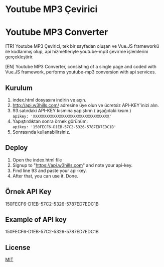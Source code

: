 # Youtube MP3 Çevirici
# Youtube MP3 Converter

[TR] Youtube MP3 Çevirici, tek bir sayfadan oluşan ve Vue.JS frameworkü ile kodlanmış olup, api hizmetleriyle youtube-mp3 çevirme işlemlerini gerçekleştirir.

[EN] Youtube MP3 Converter, consisting of a single page and coded with Vue.JS framework, performs youtube-mp3 conversion with api services.

## Kurulum

1. index.html dosyasını indirin ve açın. <br />
2. http://api.w3hills.com/ adresine üye olun ve ücretsiz API-KEY'inizi alın. <br />
3. 93.satırdaki API-KEY kısmına yapıştırın ( aşağıdaki kısım ) <br />
```apikey: 'XXXXXXXXXXXXXXXXXXXXXXXXXXXXXXXXXX' ``` <br />
4. Yapıştırdıktan sonra örnek görünüm: <br />
```apikey: '150FECF6-D1EB-57C2-5326-5787ED7EDC1B' ``` <br />
5. Sonrasında kullanabilirsiniz. <br />

## Deploy
1. Open the index.html file
2. Signup to "https://api.w3hills.com" and note your api-key.
3. Find line 93 and paste your api-key.
4. After that, you can use it. Done.

## Örnek API Key
150FECF6-D1EB-57C2-5326-5787ED7EDC1B

## Example of API key
150FECF6-D1EB-57C2-5326-5787ED7EDC1B


## License
[MIT](https://choosealicense.com/licenses/mit/)
